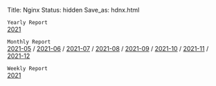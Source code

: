 Title: Nginx
Status: hidden
Save_as: hdnx.html

`Yearly Report`  
[2021]()

`Monthly Report`  
[2021-05](/hdnxm202105.html) / [2021-06]() / [2021-07]() / [2021-08]() / [2021-09]() / [2021-10]() / [2021-11]() / [2021-12]()   

`Weekly Report`  
[2021](/hdnxw2021.html)
